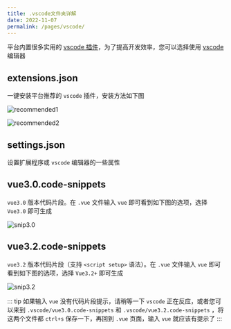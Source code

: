 ```yaml
---
title: .vscode文件夹详解
date: 2022-11-07
permalink: /pages/vscode/
---
```


平台内置很多实用的 [vscode 插件](https://gitee.com/yiming_chang/vue-pure-admin/blob/main/.vscode/extensions.json)，为了提高开发效率，您可以选择使用 [vscode](https://code.visualstudio.com/) 编辑器

## extensions.json

一键安装平台推荐的 `vscode` 插件，安装方法如下图

![recommended1](~@alias/img/guide/recommended1.png)

![recommended2](~@alias/img/guide/recommended2.png)

## settings.json

设置扩展程序或 `vscode` 编辑器的一些属性

## vue3.0.code-snippets

`vue3.0` 版本代码片段。在 `.vue` 文件输入 `vue` 即可看到如下图的选项，选择 `Vue3.0` 即可生成

![snip3.0](~@alias/img/guide/snip30.jpg)

## vue3.2.code-snippets

`vue3.2` 版本代码片段（支持 `<script setup>` 语法）。在 `.vue` 文件输入 `vue` 即可看到如下图的选项，选择 `Vue3.2+` 即可生成

![snip3.2](~@alias/img/guide/snip32.jpg)

::: tip
如果输入 `vue` 没有代码片段提示，请稍等一下 `vscode` 正在反应，或者您可以来到 `.vscode/vue3.0.code-snippets` 和 `.vscode/vue3.2.code-snippets` ，将这两个文件都 `ctrl+s` 保存一下，再回到 `.vue` 页面，输入 `vue` 就应该有提示了
:::
